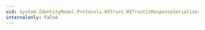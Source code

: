```yaml
---
uid: System.IdentityModel.Protocols.WSTrust.WSTrust13ResponseSerializer
internalonly: False
---
```

